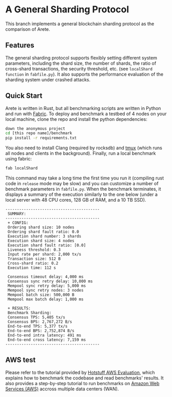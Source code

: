 # A General Sharding Protocol
This branch implements a general blockchain sharding protocol as the comparison of Arete.

## Features
The general sharding protocol supports flexibly setting different system parameters, including the shard size, the number of shards, the ratio of cross-shard transactions, the security threshold, etc. (see `localShard function` in `fabfile.py`). It also supports the performance evaluation of the sharding system under crashed attacks.

## Quick Start

Arete is written in Rust, but all benchmarking scripts are written in Python and run with [Fabric](http://www.fabfile.org/).
To deploy and benchmark a testbed of 4 nodes on your local machine, clone the repo and install the python dependencies:

```bash
down the anonymous project
cd [this repo name]/benchmark
pip install -r requirements.txt
```

You also need to install Clang (required by rocksdb) and [tmux](https://linuxize.com/post/getting-started-with-tmux/#installing-tmux) (which runs all nodes and clients in the background). Finally, run a local benchmark using fabric:

```bash
fab localShard
```

This command may take a long time the first time you run it (compiling rust code in `release` mode may be slow) and you can customize a number of benchmark parameters in `fabfile.py`. When the benchmark terminates, it displays a summary of the execution similarly to the one below (under a local server with 48 CPU cores, 128 GB of RAM, and a 10 TB SSD).

```text
-----------------------------------------
 SUMMARY:
-----------------------------------------
 + CONFIG:
 Ordering shard size: 10 nodes
 Ordering shard fault ratio: 0.0 
 Execution shard number: 3 shards
 Execution shard size: 4 nodes
 Execution shard fault ratio: [0.0] 
 Liveness threshold: 0.3 
 Input rate per shard: 2,000 tx/s
 Transaction size: 512 B
 Cross-shard ratio: 0.2 
 Execution time: 112 s

 Consensus timeout delay: 4,000 ms
 Consensus sync retry delay: 10,000 ms
 Mempool sync retry delay: 5,000 ms
 Mempool sync retry nodes: 3 nodes
 Mempool batch size: 500,000 B
 Mempool max batch delay: 1,000 ms

 + RESULTS:
 Benchmark Sharding:
 Consensus TPS: 5,405 tx/s
 Consensus BPS: 2,767,272 B/s
 End-to-end TPS: 5,377 tx/s
 End-to-end BPS: 2,752,874 B/s
 End-to-end intra latency: 491 ms
 End-to-end cross latency: 7,159 ms
-----------------------------------------
```

## AWS test
Please refer to the tutorial provided by [Hotstuff AWS Evaluation](https://github.com/asonnino/hotstuff/wiki/AWS-Benchmarks), which explains how to benchmark the codebase and read benchmarks' results. It also provides a step-by-step tutorial to run benchmarks on [Amazon Web Services (AWS)](https://aws.amazon.com) accross multiple data centers (WAN).